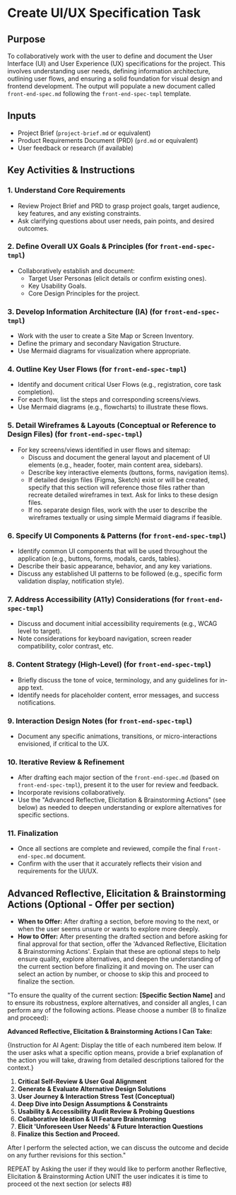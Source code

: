 # Create UI/UX Specification Task

## Purpose

To collaboratively work with the user to define and document the User Interface (UI) and User Experience (UX) specifications for the project. This involves understanding user needs, defining information architecture, outlining user flows, and ensuring a solid foundation for visual design and frontend development. The output will populate a new document called `front-end-spec.md` following the `front-end-spec-tmpl` template.

## Inputs

- Project Brief (`project-brief.md` or equivalent)
- Product Requirements Document (PRD) (`prd.md` or equivalent)
- User feedback or research (if available)

## Key Activities & Instructions

### 1. Understand Core Requirements

- Review Project Brief and PRD to grasp project goals, target audience, key features, and any existing constraints.
- Ask clarifying questions about user needs, pain points, and desired outcomes.

### 2. Define Overall UX Goals & Principles (for `front-end-spec-tmpl`)

- Collaboratively establish and document:
  - Target User Personas (elicit details or confirm existing ones).
  - Key Usability Goals.
  - Core Design Principles for the project.

### 3. Develop Information Architecture (IA) (for `front-end-spec-tmpl`)

- Work with the user to create a Site Map or Screen Inventory.
- Define the primary and secondary Navigation Structure.
- Use Mermaid diagrams for visualization where appropriate.

### 4. Outline Key User Flows (for `front-end-spec-tmpl`)

- Identify and document critical User Flows (e.g., registration, core task completion).
- For each flow, list the steps and corresponding screens/views.
- Use Mermaid diagrams (e.g., flowcharts) to illustrate these flows.

### 5. Detail Wireframes & Layouts (Conceptual or Reference to Design Files) (for `front-end-spec-tmpl`)

- For key screens/views identified in user flows and sitemap:
  - Discuss and document the general layout and placement of UI elements (e.g., header, footer, main content area, sidebars).
  - Describe key interactive elements (buttons, forms, navigation items).
  - If detailed design files (Figma, Sketch) exist or will be created, specify that this section will reference those files rather than recreate detailed wireframes in text. Ask for links to these design files.
  - If no separate design files, work with the user to describe the wireframes textually or using simple Mermaid diagrams if feasible.

### 6. Specify UI Components & Patterns (for `front-end-spec-tmpl`)

- Identify common UI components that will be used throughout the application (e.g., buttons, forms, modals, cards, tables).
- Describe their basic appearance, behavior, and any key variations.
- Discuss any established UI patterns to be followed (e.g., specific form validation display, notification style).

### 7. Address Accessibility (A11y) Considerations (for `front-end-spec-tmpl`)

- Discuss and document initial accessibility requirements (e.g., WCAG level to target).
- Note considerations for keyboard navigation, screen reader compatibility, color contrast, etc.

### 8. Content Strategy (High-Level) (for `front-end-spec-tmpl`)

- Briefly discuss the tone of voice, terminology, and any guidelines for in-app text.
- Identify needs for placeholder content, error messages, and success notifications.

### 9. Interaction Design Notes (for `front-end-spec-tmpl`)

- Document any specific animations, transitions, or micro-interactions envisioned, if critical to the UX.

### 10. Iterative Review & Refinement

- After drafting each major section of the `front-end-spec.md` (based on `front-end-spec-tmpl`), present it to the user for review and feedback.
- Incorporate revisions collaboratively.
- Use the "Advanced Reflective, Elicitation & Brainstorming Actions" (see below) as needed to deepen understanding or explore alternatives for specific sections.

### 11. Finalization

- Once all sections are complete and reviewed, compile the final `front-end-spec.md` document.
- Confirm with the user that it accurately reflects their vision and requirements for the UI/UX.

## Advanced Reflective, Elicitation & Brainstorming Actions (Optional - Offer per section)

- **When to Offer:** After drafting a section, before moving to the next, or when the user seems unsure or wants to explore more deeply.
- **How to Offer:** After presenting the drafted section and before asking for final approval for that section, offer the 'Advanced Reflective, Elicitation & Brainstorming Actions'. Explain that these are optional steps to help ensure quality, explore alternatives, and deepen the understanding of the current section before finalizing it and moving on. The user can select an action by number, or choose to skip this and proceed to finalize the section.

"To ensure the quality of the current section: **[Specific Section Name]** and to ensure its robustness, explore alternatives, and consider all angles, I can perform any of the following actions. Please choose a number (8 to finalize and proceed):

**Advanced Reflective, Elicitation & Brainstorming Actions I Can Take:**

{Instruction for AI Agent: Display the title of each numbered item below. If the user asks what a specific option means, provide a brief explanation of the action you will take, drawing from detailed descriptions tailored for the context.}

1.  **Critical Self-Review & User Goal Alignment**
2.  **Generate & Evaluate Alternative Design Solutions**
3.  **User Journey & Interaction Stress Test (Conceptual)**
4.  **Deep Dive into Design Assumptions & Constraints**
5.  **Usability & Accessibility Audit Review & Probing Questions**
6.  **Collaborative Ideation & UI Feature Brainstorming**
7.  **Elicit 'Unforeseen User Needs' & Future Interaction Questions**
8.  **Finalize this Section and Proceed.**

After I perform the selected action, we can discuss the outcome and decide on any further revisions for this section."

REPEAT by Asking the user if they would like to perform another Reflective, Elicitation & Brainstorming Action UNIT the user indicates it is time to proceed ot the next section (or selects #8)
